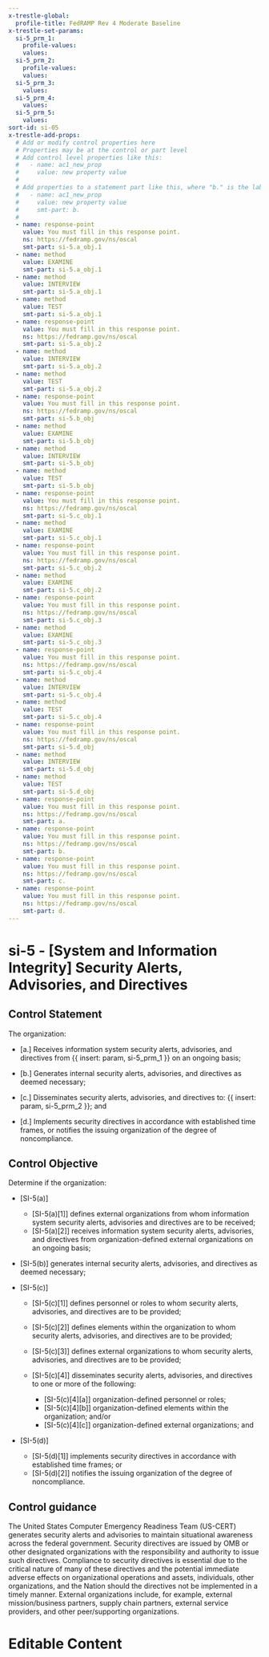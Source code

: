 ```yaml
---
x-trestle-global:
  profile-title: FedRAMP Rev 4 Moderate Baseline
x-trestle-set-params:
  si-5_prm_1:
    profile-values:
    values:
  si-5_prm_2:
    profile-values:
    values:
  si-5_prm_3:
    values:
  si-5_prm_4:
    values:
  si-5_prm_5:
    values:
sort-id: si-05
x-trestle-add-props:
  # Add or modify control properties here
  # Properties may be at the control or part level
  # Add control level properties like this:
  #   - name: ac1_new_prop
  #     value: new property value
  #
  # Add properties to a statement part like this, where "b." is the label of the target statement part
  #   - name: ac1_new_prop
  #     value: new property value
  #     smt-part: b.
  #
  - name: response-point
    value: You must fill in this response point.
    ns: https://fedramp.gov/ns/oscal
    smt-part: si-5.a_obj.1
  - name: method
    value: EXAMINE
    smt-part: si-5.a_obj.1
  - name: method
    value: INTERVIEW
    smt-part: si-5.a_obj.1
  - name: method
    value: TEST
    smt-part: si-5.a_obj.1
  - name: response-point
    value: You must fill in this response point.
    ns: https://fedramp.gov/ns/oscal
    smt-part: si-5.a_obj.2
  - name: method
    value: INTERVIEW
    smt-part: si-5.a_obj.2
  - name: method
    value: TEST
    smt-part: si-5.a_obj.2
  - name: response-point
    value: You must fill in this response point.
    ns: https://fedramp.gov/ns/oscal
    smt-part: si-5.b_obj
  - name: method
    value: EXAMINE
    smt-part: si-5.b_obj
  - name: method
    value: INTERVIEW
    smt-part: si-5.b_obj
  - name: method
    value: TEST
    smt-part: si-5.b_obj
  - name: response-point
    value: You must fill in this response point.
    ns: https://fedramp.gov/ns/oscal
    smt-part: si-5.c_obj.1
  - name: method
    value: EXAMINE
    smt-part: si-5.c_obj.1
  - name: response-point
    value: You must fill in this response point.
    ns: https://fedramp.gov/ns/oscal
    smt-part: si-5.c_obj.2
  - name: method
    value: EXAMINE
    smt-part: si-5.c_obj.2
  - name: response-point
    value: You must fill in this response point.
    ns: https://fedramp.gov/ns/oscal
    smt-part: si-5.c_obj.3
  - name: method
    value: EXAMINE
    smt-part: si-5.c_obj.3
  - name: response-point
    value: You must fill in this response point.
    ns: https://fedramp.gov/ns/oscal
    smt-part: si-5.c_obj.4
  - name: method
    value: INTERVIEW
    smt-part: si-5.c_obj.4
  - name: method
    value: TEST
    smt-part: si-5.c_obj.4
  - name: response-point
    value: You must fill in this response point.
    ns: https://fedramp.gov/ns/oscal
    smt-part: si-5.d_obj
  - name: method
    value: INTERVIEW
    smt-part: si-5.d_obj
  - name: method
    value: TEST
    smt-part: si-5.d_obj
  - name: response-point
    value: You must fill in this response point.
    ns: https://fedramp.gov/ns/oscal
    smt-part: a.
  - name: response-point
    value: You must fill in this response point.
    ns: https://fedramp.gov/ns/oscal
    smt-part: b.
  - name: response-point
    value: You must fill in this response point.
    ns: https://fedramp.gov/ns/oscal
    smt-part: c.
  - name: response-point
    value: You must fill in this response point.
    ns: https://fedramp.gov/ns/oscal
    smt-part: d.
---
```


# si-5 - \[System and Information Integrity\] Security Alerts, Advisories, and Directives

## Control Statement

The organization:

- \[a.\] Receives information system security alerts, advisories, and directives from {{ insert: param, si-5_prm_1 }} on an ongoing basis;

- \[b.\] Generates internal security alerts, advisories, and directives as deemed necessary;

- \[c.\] Disseminates security alerts, advisories, and directives to: {{ insert: param, si-5_prm_2 }}; and

- \[d.\] Implements security directives in accordance with established time frames, or notifies the issuing organization of the degree of noncompliance.

## Control Objective

Determine if the organization:

- \[SI-5(a)\]

  - \[SI-5(a)[1]\] defines external organizations from whom information system security alerts, advisories and directives are to be received;
  - \[SI-5(a)[2]\] receives information system security alerts, advisories, and directives from organization-defined external organizations on an ongoing basis;

- \[SI-5(b)\] generates internal security alerts, advisories, and directives as deemed necessary;

- \[SI-5(c)\]

  - \[SI-5(c)[1]\] defines personnel or roles to whom security alerts, advisories, and directives are to be provided;
  - \[SI-5(c)[2]\] defines elements within the organization to whom security alerts, advisories, and directives are to be provided;
  - \[SI-5(c)[3]\] defines external organizations to whom security alerts, advisories, and directives are to be provided;
  - \[SI-5(c)[4]\] disseminates security alerts, advisories, and directives to one or more of the following:

    - \[SI-5(c)[4][a]\] organization-defined personnel or roles;
    - \[SI-5(c)[4][b]\] organization-defined elements within the organization; and/or
    - \[SI-5(c)[4][c]\] organization-defined external organizations; and

- \[SI-5(d)\]

  - \[SI-5(d)[1]\] implements security directives in accordance with established time frames; or
  - \[SI-5(d)[2]\] notifies the issuing organization of the degree of noncompliance.

## Control guidance

The United States Computer Emergency Readiness Team (US-CERT) generates security alerts and advisories to maintain situational awareness across the federal government. Security directives are issued by OMB or other designated organizations with the responsibility and authority to issue such directives. Compliance to security directives is essential due to the critical nature of many of these directives and the potential immediate adverse effects on organizational operations and assets, individuals, other organizations, and the Nation should the directives not be implemented in a timely manner. External organizations include, for example, external mission/business partners, supply chain partners, external service providers, and other peer/supporting organizations.

# Editable Content

<!-- Make additions and edits below -->
<!-- The above represents the contents of the control as received by the profile, prior to additions. -->
<!-- If the profile makes additions to the control, they will appear below. -->
<!-- The above markdown may not be edited but you may edit the content below, and/or introduce new additions to be made by the profile. -->
<!-- If there is a yaml header at the top, parameter values may be edited. Use --set-parameters to incorporate the changes during assembly. -->
<!-- The content here will then replace what is in the profile for this control, after running profile-assemble. -->
<!-- The added parts in the profile for this control are below.  You may edit them and/or add new ones. -->
<!-- Each addition must have a heading either of the form ## Control my_addition_name -->
<!-- or ## Part a. (where the a. refers to one of the control statement labels.) -->
<!-- "## Control" parts are new parts added after the statement part. -->
<!-- "## Part" parts are new parts added into the top-level statement part with that label. -->
<!-- Subparts may be added with nested hash levels of the form ### My Subpart Name -->
<!-- underneath the parent ## Control or ## Part being added -->
<!-- See https://ibm.github.io/compliance-trestle/tutorials/ssp_profile_catalog_authoring/ssp_profile_catalog_authoring for guidance. -->
